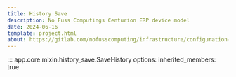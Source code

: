```yaml
---
title: History Save
description: No Fuss Computings Centurion ERP device model
date: 2024-06-16
template: project.html
about: https://gitlab.com/nofusscomputing/infrastructure/configuration-management/centurion_erp
---
```


::: app.core.mixin.history_save.SaveHistory
    options:
        inherited_members: true
